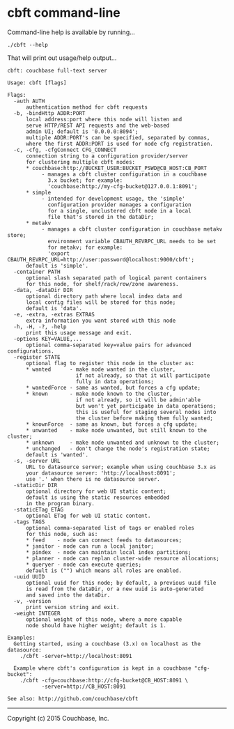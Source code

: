 # cbft command-line

Command-line help is available by running...

    ./cbft --help

That will print out usage/help output...

    cbft: couchbase full-text server
    
    Usage: cbft [flags]
    
    Flags:
      -auth AUTH
          authentication method for cbft requests
      -b, -bindHttp ADDR:PORT
          local address:port where this node will listen and
          serve HTTP/REST API requests and the web-based
          admin UI; default is '0.0.0.0:8094';
          multiple ADDR:PORT's can be specified, separated by commas,
          where the first ADDR:PORT is used for node cfg registration.
      -c, -cfg, -cfgConnect CFG_CONNECT
          connection string to a configuration provider/server
          for clustering multiple cbft nodes:
          * couchbase:http://BUCKET_USER:BUCKET_PSWD@CB_HOST:CB_PORT
               - manages a cbft cluster configuration in a couchbase
                 3.x bucket; for example:
                 'couchbase:http://my-cfg-bucket@127.0.0.1:8091';
          * simple
               - intended for development usage, the 'simple'
                 configuration provider manages a configuration
                 for a single, unclustered cbft node in a local
                 file that's stored in the dataDir;
          * metakv
               - manages a cbft cluster configuration in couchbase metakv store;
                 environment variable CBAUTH_REVRPC_URL needs to be set
                 for metakv; for example:
                 'export CBAUTH_REVRPC_URL=http://user:password@localhost:9000/cbft';
          default is 'simple'.
      -container PATH
          optional slash separated path of logical parent containers
          for this node, for shelf/rack/row/zone awareness.
      -data, -dataDir DIR
          optional directory path where local index data and
          local config files will be stored for this node;
          default is 'data'.
      -e, -extra, -extras EXTRAS
          extra information you want stored with this node
      -h, -H, -?, -help 
          print this usage message and exit.
      -options KEY=VALUE,...
          optional comma-separated key=value pairs for advanced configurations.
      -register STATE
          optional flag to register this node in the cluster as:
          * wanted      - make node wanted in the cluster,
                          if not already, so that it will participate
                          fully in data operations;
          * wantedForce - same as wanted, but forces a cfg update;
          * known       - make node known to the cluster,
                          if not already, so it will be admin'able
                          but won't yet participate in data operations;
                          this is useful for staging several nodes into
                          the cluster before making them fully wanted;
          * knownForce  - same as known, but forces a cfg update;
          * unwanted    - make node unwanted, but still known to the cluster;
          * unknown     - make node unwanted and unknown to the cluster;
          * unchanged   - don't change the node's registration state;
          default is 'wanted'.
      -s, -server URL
          URL to datasource server; example when using couchbase 3.x as
          your datasource server: 'http://localhost:8091';
          use '.' when there is no datasource server.
      -staticDir DIR
          optional directory for web UI static content;
          default is using the static resources embedded
          in the program binary.
      -staticETag ETAG
          optional ETag for web UI static content.
      -tags TAGS
          optional comma-separated list of tags or enabled roles
          for this node, such as:
          * feed    - node can connect feeds to datasources;
          * janitor - node can run a local janitor;
          * pindex  - node can maintain local index partitions;
          * planner - node can replan cluster-wide resource allocations;
          * queryer - node can execute queries;
          default is ("") which means all roles are enabled.
      -uuid UUID
          optional uuid for this node; by default, a previous uuid file
          is read from the dataDir, or a new uuid is auto-generated
          and saved into the dataDir.
      -v, -version 
          print version string and exit.
      -weight INTEGER
          optional weight of this node, where a more capable
          node should have higher weight; default is 1.
    
    Examples:
      Getting started, using a couchbase (3.x) on localhost as the datasource:
        ./cbft -server=http://localhost:8091
    
      Example where cbft's configuration is kept in a couchbase "cfg-bucket":
        ./cbft -cfg=couchbase:http://cfg-bucket@CB_HOST:8091 \
               -server=http://CB_HOST:8091
    
    See also: http://github.com/couchbase/cbft
    
---

Copyright (c) 2015 Couchbase, Inc.
